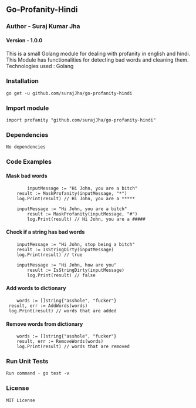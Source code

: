 ## Go-Profanity-Hindi

### Author - Suraj Kumar Jha

#### Version - 1.0.0

This is a small Golang module for dealing with profanity in english and hindi. This Module has functionalities for detecting bad words and cleaning them. Technologies used : Golang

### Installation

```go get -u github.com/surajJha/go-profanity-hindi```

### Import module 

```$xslt
import profanity "github.com/surajJha/go-profanity-hindi"
```

### Dependencies 

```No dependencies```

### Code Examples

#### Mask bad words
```
        inputMessage := "Hi John, you are a bitch"  
	result := MaskProfanity(inputMessage, "*")
	log.Print(result) // Hi John, you are a *****
	
	inputMessage := "Hi John, you are a bitch"
        result := MaskProfanity(inputMessage, "#")
        log.Print(result) // Hi John, you are a #####
```  

#### Check if a string has bad words
```$xslt
    inputMessage := "Hi John, stop being a bitch"
	result := IsStringDirty(inputMessage)
	log.Print(result) // true
	
	inputMessage := "Hi John, how are you"
    	result := IsStringDirty(inputMessage)
    	log.Print(result) // false

``` 

#### Add words to dictionary
   ```$xslt
       words := []string{"asshole", "fucker"}
   	result, err := AddWords(words)
   	log.Print(result) // words that are added
   
   ```
   
#### Remove words from dictionary
```$xslt
    words := []string{"asshole", "fucker"}
	result, err := RemoveWords(words)
	log.Print(result) // words that are removed

```   

### Run Unit Tests

```$xslt
Run command - go test -v
```

### License

``MIT License``